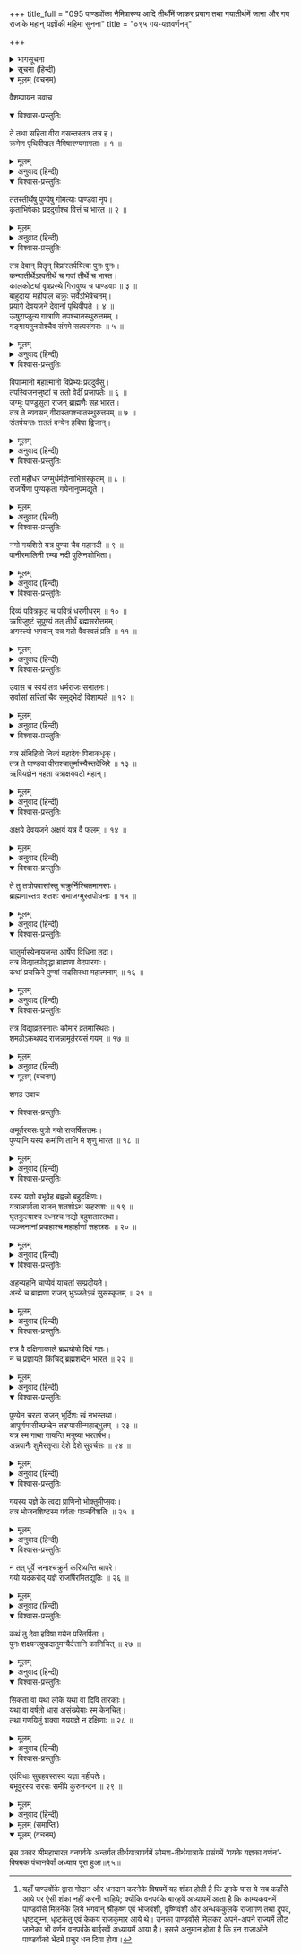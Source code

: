 +++
title_full = "095 पाण्डवोंका नैमिषारण्य आदि तीर्थोंमें जाकर प्रयाग तथा गयातीर्थमें जाना और गय राजाके महान् यज्ञोंकी महिमा सुनना"
title = "०९५ गय-यज्ञवर्णनम्"

+++

<details><summary>भागसूचना</summary>

पञ्चनवतितमोऽध्यायः
</details>

<details><summary>सूचना (हिन्दी)</summary>

पाण्डवोंका नैमिषारण्य आदि तीर्थोंमें जाकर प्रयाग तथा गयातीर्थमें जाना और गय राजाके महान् यज्ञोंकी महिमा सुनना
</details>

<details open><summary>मूलम् (वचनम्)</summary>

वैशम्पायन उवाच
</details>

<details open><summary>विश्वास-प्रस्तुतिः</summary>

ते तथा सहिता वीरा वसन्तस्तत्र तत्र ह।  
क्रमेण पृथिवीपाल नैमिषारण्यमागताः ॥ १ ॥
</details>

<details><summary>मूलम्</summary>

ते तथा सहिता वीरा वसन्तस्तत्र तत्र ह।  
क्रमेण पृथिवीपाल नैमिषारण्यमागताः ॥ १ ॥
</details>

<details><summary>अनुवाद (हिन्दी)</summary>

_वैशम्पायनजी कहते हैं—_ राजन्! इस प्रकार वे वीर पाण्डव विभिन्न स्थानोंमें निवास करते हुए क्रमशः नैमिषारण्यतीर्थमें आये॥१॥
</details>

<details open><summary>विश्वास-प्रस्तुतिः</summary>

ततस्तीर्थेषु पुण्येषु गोमत्याः पाण्डवा नृप।  
कृताभिषेकाः प्रददुर्गाश्च वित्तं च भारत ॥ २ ॥
</details>

<details><summary>मूलम्</summary>

ततस्तीर्थेषु पुण्येषु गोमत्याः पाण्डवा नृप।  
कृताभिषेकाः प्रददुर्गाश्च वित्तं च भारत ॥ २ ॥
</details>

<details><summary>अनुवाद (हिन्दी)</summary>

भरतनन्दन! नरेश्वर! तदनन्तर गोमतीके पुण्य तीर्थोंमें स्नान करके पाण्डवोंने वहाँ गोदान और धनदान किया[^*]॥२॥
</details>

<details open><summary>विश्वास-प्रस्तुतिः</summary>

तत्र देवान् पितॄन् विप्रांस्तर्पयित्वा पुनः पुनः।  
कन्यातीर्थेऽश्वतीर्थे च गवां तीर्थे च भारत।  
कालकोट्यां वृषप्रस्थे गिरावुष्य च पाण्डवाः ॥ ३ ॥  
बाहुदायां महीपाल चक्रुः सर्वेऽभिषेचनम्।  
प्रयागे देवयजने देवानां पृथिवीपते ॥ ४ ॥  
ऊषुराप्लुत्य गात्राणि तपश्चातस्थुरुत्तमम् ।  
गङ्गायमुनयोश्चैव संगमे सत्यसंगराः ॥ ५ ॥
</details>

<details><summary>मूलम्</summary>

तत्र देवान् पितॄन् विप्रांस्तर्पयित्वा पुनः पुनः।  
कन्यातीर्थेऽश्वतीर्थे च गवां तीर्थे च भारत।  
कालकोट्यां वृषप्रस्थे गिरावुष्य च पाण्डवाः ॥ ३ ॥  
बाहुदायां महीपाल चक्रुः सर्वेऽभिषेचनम्।  
प्रयागे देवयजने देवानां पृथिवीपते ॥ ४ ॥  
ऊषुराप्लुत्य गात्राणि तपश्चातस्थुरुत्तमम् ।  
गङ्गायमुनयोश्चैव संगमे सत्यसंगराः ॥ ५ ॥
</details>

<details><summary>अनुवाद (हिन्दी)</summary>

भारत! भूपाल! वहाँ देवताओं, पितरों तथा ब्राह्मणोंको बार-बार तृप्त करके कन्यातीर्थ, अश्वतीर्थ, गोतीर्थ, कालकोटि तथा वृषप्रस्थगिरिमें निवास करते हुए उन सब पाण्डवोंने बाहुदा नदीमें स्नान किया। पृथ्वीपते! तदनन्तर उन्होंने देवताओंकी यज्ञभूमि प्रयागमें पहुँचकर वहाँ गंगा-यमुनाके संगममें स्नान किया। सत्यप्रतिज्ञ पाण्डव वहाँ स्नान करके कुछ दिनोंतक उत्तम तपस्यामें लगे रहे॥३—५॥
</details>

<details open><summary>विश्वास-प्रस्तुतिः</summary>

विपाप्मानो महात्मानो विप्रेभ्यः प्रददुर्वसु।  
तपस्विजनजुष्टां च ततो वेदीं प्रजापतेः ॥ ६ ॥  
जग्मुः पाण्डुसुता राजन् ब्राह्मणैः सह भारत।  
तत्र ते न्यवसन् वीरास्तपश्चातस्थुरुत्तमम् ॥ ७ ॥  
संतर्पयन्तः सततं वन्येन हविषा द्विजान्।
</details>

<details><summary>मूलम्</summary>

विपाप्मानो महात्मानो विप्रेभ्यः प्रददुर्वसु।  
तपस्विजनजुष्टां च ततो वेदीं प्रजापतेः ॥ ६ ॥  
जग्मुः पाण्डुसुता राजन् ब्राह्मणैः सह भारत।  
तत्र ते न्यवसन् वीरास्तपश्चातस्थुरुत्तमम् ॥ ७ ॥  
संतर्पयन्तः सततं वन्येन हविषा द्विजान्।
</details>

<details><summary>अनुवाद (हिन्दी)</summary>

उन पापरहित महात्माओंने (त्रिवेणीतटपर) ब्राह्मणोंको धन दान किया। भरतनन्दन! तत्पश्चात् पाण्डव ब्राह्मणोंके साथ ब्रह्माजीकी वेदीपर गये, जो तपस्वीजनोंसे सेवित है। वहाँ उन वीरोंने उत्तम तपस्या करते हुए निवास किया। वे सदा कन्द-मूल-फल आदि वन्य हविष्यद्वारा ब्राह्मणोंको तृप्त करते रहते थे॥६-७॥
</details>

<details open><summary>विश्वास-प्रस्तुतिः</summary>

ततो महीधरं जग्मुर्धर्मज्ञेनाभिसंस्कृतम् ॥ ८ ॥  
राजर्षिणा पुण्यकृता गयेनानुपमद्युते ।
</details>

<details><summary>मूलम्</summary>

ततो महीधरं जग्मुर्धर्मज्ञेनाभिसंस्कृतम् ॥ ८ ॥  
राजर्षिणा पुण्यकृता गयेनानुपमद्युते ।
</details>

<details><summary>अनुवाद (हिन्दी)</summary>

अनुपम तेजस्वी जनमेजय! प्रयागसे चलकर पाण्डव पुण्यात्मा एवं धर्मज्ञ राजर्षि गयके द्वारा यज्ञ करके शुद्ध किये हुए उत्तम पर्वतसे उपलक्षित गयातीर्थमें गये॥८॥
</details>

<details open><summary>विश्वास-प्रस्तुतिः</summary>

नगो गयशिरो यत्र पुण्या चैव महानदी ॥ ९ ॥  
वानीरमालिनी रम्या नदी पुलिनशोभिता।
</details>

<details><summary>मूलम्</summary>

नगो गयशिरो यत्र पुण्या चैव महानदी ॥ ९ ॥  
वानीरमालिनी रम्या नदी पुलिनशोभिता।
</details>

<details><summary>अनुवाद (हिन्दी)</summary>

जहाँ गयशिर नामक पर्वत और बेंतकी पंक्तियोंसे घिरी हुई रमणीय महानदी है, जो अपने दोनों तटोंसे विशेष शोभा पाती है॥९॥
</details>

<details open><summary>विश्वास-प्रस्तुतिः</summary>

दिव्यं पवित्रकूटं च पवित्रं धरणीधरम् ॥ १० ॥  
ऋषिजुष्टं सुपुण्यं तत् तीर्थं ब्रह्मसरोत्तमम्।  
अगस्त्यो भगवान् यत्र गतो वैवस्वतं प्रति ॥ ११ ॥
</details>

<details><summary>मूलम्</summary>

दिव्यं पवित्रकूटं च पवित्रं धरणीधरम् ॥ १० ॥  
ऋषिजुष्टं सुपुण्यं तत् तीर्थं ब्रह्मसरोत्तमम्।  
अगस्त्यो भगवान् यत्र गतो वैवस्वतं प्रति ॥ ११ ॥
</details>

<details><summary>अनुवाद (हिन्दी)</summary>

वहाँ महर्षियोंसे सेवित, पावन शिखरोंवाला, दिव्य एवं पवित्र दूसरा पर्वत भी है जो अत्यन्त पुण्यदायक तीर्थ है। वहीं उत्तम ब्रह्मसरोवर है जहाँ भगवान् अगस्त्यमुनि वैवस्वत यमसे मिलनेके लिये पधारे थे॥१०-११॥
</details>

<details open><summary>विश्वास-प्रस्तुतिः</summary>

उवास च स्वयं तत्र धर्मराजः सनातनः।  
सर्वासां सरितां चैव समुद्‌भेदो विशाम्पते ॥ १२ ॥
</details>

<details><summary>मूलम्</summary>

उवास च स्वयं तत्र धर्मराजः सनातनः।  
सर्वासां सरितां चैव समुद्‌भेदो विशाम्पते ॥ १२ ॥
</details>

<details><summary>अनुवाद (हिन्दी)</summary>

क्योंकि सनातन धर्मराज वहाँ स्वयं निवास करते हैं। राजन्! वहाँ सम्पूर्ण नदियोंका प्राकट्य हुआ है॥
</details>

<details open><summary>विश्वास-प्रस्तुतिः</summary>

यत्र संनिहितो नित्यं महादेवः पिनाकधृक्।  
तत्र ते पाण्डवा वीराश्चातुर्मास्यैस्तदेजिरे ॥ १३ ॥  
ऋषियज्ञेन महता यत्राक्षयवटो महान्।
</details>

<details><summary>मूलम्</summary>

यत्र संनिहितो नित्यं महादेवः पिनाकधृक्।  
तत्र ते पाण्डवा वीराश्चातुर्मास्यैस्तदेजिरे ॥ १३ ॥  
ऋषियज्ञेन महता यत्राक्षयवटो महान्।
</details>

<details><summary>अनुवाद (हिन्दी)</summary>

पिनाकपाणि भगवान् महादेव उस तीर्थमें नित्य निवास करते हैं। वहाँ वीर पाण्डवोंने उन दिनों चातुर्मास्यव्रत ग्रहण करके महान् ऋषियज्ञ अर्थात् वेदादि सत्‌शास्त्रोंके स्वाध्यायद्वारा भगवान्‌की आराधना की। वहीं महान् अक्षयवट है॥१३॥
</details>

<details open><summary>विश्वास-प्रस्तुतिः</summary>

अक्षये देवयजने अक्षयं यत्र वै फलम् ॥ १४ ॥
</details>

<details><summary>मूलम्</summary>

अक्षये देवयजने अक्षयं यत्र वै फलम् ॥ १४ ॥
</details>

<details><summary>अनुवाद (हिन्दी)</summary>

देवताओंकी वह यज्ञभूमि अक्षय है और वहाँ किये हुए प्रत्येक सत्कर्मका फल अक्षय होता है॥१४॥
</details>

<details open><summary>विश्वास-प्रस्तुतिः</summary>

ते तु तत्रोपवासांस्तु चक्रुर्निश्चितमानसाः।  
ब्राह्मणास्तत्र शतशः समाजग्मुस्तपोधनाः ॥ १५ ॥
</details>

<details><summary>मूलम्</summary>

ते तु तत्रोपवासांस्तु चक्रुर्निश्चितमानसाः।  
ब्राह्मणास्तत्र शतशः समाजग्मुस्तपोधनाः ॥ १५ ॥
</details>

<details><summary>अनुवाद (हिन्दी)</summary>

अविचल चित्तवाले पाण्डवोंने उस तीर्थमें कई उपवास किये। उस समय वहाँ सैकड़ों तपस्वी ब्राह्मण पधारे॥१५॥
</details>

<details open><summary>विश्वास-प्रस्तुतिः</summary>

चातुर्मास्येनायजन्त आर्षेण विधिना तदा।  
तत्र विद्यातपोवृद्धा ब्राह्मणा वेदपारगाः।  
कथां प्रचक्रिरे पुण्यां सदसिस्था महात्मनाम् ॥ १६ ॥
</details>

<details><summary>मूलम्</summary>

चातुर्मास्येनायजन्त आर्षेण विधिना तदा।  
तत्र विद्यातपोवृद्धा ब्राह्मणा वेदपारगाः।  
कथां प्रचक्रिरे पुण्यां सदसिस्था महात्मनाम् ॥ १६ ॥
</details>

<details><summary>अनुवाद (हिन्दी)</summary>

उन्होंने शास्त्रोक्त विधिपूर्वक चातुर्मास्य यज्ञ किया। वहाँ आये हुए ब्राह्मण विद्या और तपस्यामें बढ़े-चढ़े तथा वेदोंके पारंगत विद्वान् थे। उन्होंने परस्पर मिलकर सभामें बैठकर महात्मा पुरुषोंकी पवित्र कथाएँ कहीं॥१६॥
</details>

<details open><summary>विश्वास-प्रस्तुतिः</summary>

तत्र विद्याव्रतस्नातः कौमारं व्रतमास्थितः।  
शमठोऽकथयद् राजन्नामूर्तरयसं गयम् ॥ १७ ॥
</details>

<details><summary>मूलम्</summary>

तत्र विद्याव्रतस्नातः कौमारं व्रतमास्थितः।  
शमठोऽकथयद् राजन्नामूर्तरयसं गयम् ॥ १७ ॥
</details>

<details><summary>अनुवाद (हिन्दी)</summary>

उनमें शमठ नामक एक विद्वान् ब्राह्मण थे जो विद्याध्ययनका व्रत समाप्त करके स्नातक हो चुके थे। उन्होंने आजीवन ब्रह्मचर्यपालनका व्रत ले रखा था। राजन्! शमठने वहाँ अमूर्तरयाके पुत्र महाराज गयकी कथा इस प्रकार कही॥१७॥
</details>

<details open><summary>मूलम् (वचनम्)</summary>

शमठ उवाच
</details>

<details open><summary>विश्वास-प्रस्तुतिः</summary>

अमूर्तरयसः पुत्रो गयो राजर्षिसत्तमः।  
पुण्यानि यस्य कर्माणि तानि मे शृणु भारत ॥ १८ ॥
</details>

<details><summary>मूलम्</summary>

अमूर्तरयसः पुत्रो गयो राजर्षिसत्तमः।  
पुण्यानि यस्य कर्माणि तानि मे शृणु भारत ॥ १८ ॥
</details>

<details><summary>अनुवाद (हिन्दी)</summary>

_शमठ बोले—_ भरतनन्दन युधिष्ठिर! अमूर्तरयाके पुत्र गय राजर्षियोंमें श्रेष्ठ थे। उनके कर्म बड़े ही पवित्र एवं पावन थे। मैं उनका वर्णन करता हूँ, सुनो—॥
</details>

<details open><summary>विश्वास-प्रस्तुतिः</summary>

यस्य यज्ञो बभूवेह बह्वन्नो बहुदक्षिणः।  
यत्रान्नपर्वता राजन् शतशोऽथ सहस्रशः ॥ १९ ॥  
घृतकुल्याश्च दध्नश्च नद्यो बहुशतास्तथा।  
व्यञ्जनानां प्रवाहाश्च महार्हाणां सहस्रशः ॥ २० ॥
</details>

<details><summary>मूलम्</summary>

यस्य यज्ञो बभूवेह बह्वन्नो बहुदक्षिणः।  
यत्रान्नपर्वता राजन् शतशोऽथ सहस्रशः ॥ १९ ॥  
घृतकुल्याश्च दध्नश्च नद्यो बहुशतास्तथा।  
व्यञ्जनानां प्रवाहाश्च महार्हाणां सहस्रशः ॥ २० ॥
</details>

<details><summary>अनुवाद (हिन्दी)</summary>

राजन्! यहाँ राजा गयने बड़ा भारी यज्ञ किया था। उसमें बहुत अन्न खर्च हुआ था और असंख्य दक्षिणा बाँटी गयी थी। उस यज्ञमें अन्नके सैकड़ों और हजारों पर्वत लग गये थे। घीके कई सौ कुण्ड और दहीकी नदियाँ बहती थीं। सहस्रों प्रकारके उत्तमोत्तम व्यञ्जनोंकी बाढ़-सी आ गयी थी॥१९-२०॥
</details>

<details open><summary>विश्वास-प्रस्तुतिः</summary>

अहन्यहनि चाप्येवं याचतां सम्प्रदीयते।  
अन्ये च ब्राह्मणा राजन् भुञ्जतेऽन्नं सुसंस्कृतम् ॥ २१ ॥
</details>

<details><summary>मूलम्</summary>

अहन्यहनि चाप्येवं याचतां सम्प्रदीयते।  
अन्ये च ब्राह्मणा राजन् भुञ्जतेऽन्नं सुसंस्कृतम् ॥ २१ ॥
</details>

<details><summary>अनुवाद (हिन्दी)</summary>

याचकोंको प्रतिदिन इसी प्रकार भोजन और दान दिया जाता था। राजन्! अन्यान्य ब्राह्मण भी वहाँ उत्तम रीतिसे तैयारकी हुई रसोई जीमते थे॥२१॥
</details>

<details open><summary>विश्वास-प्रस्तुतिः</summary>

तत्र वै दक्षिणाकाले ब्रह्मघोषो दिवं गतः।  
न च प्रज्ञायते किंचिद् ब्रह्मशब्देन भारत ॥ २२ ॥
</details>

<details><summary>मूलम्</summary>

तत्र वै दक्षिणाकाले ब्रह्मघोषो दिवं गतः।  
न च प्रज्ञायते किंचिद् ब्रह्मशब्देन भारत ॥ २२ ॥
</details>

<details><summary>अनुवाद (हिन्दी)</summary>

भरतनन्दन! उस यज्ञमें दक्षिणा देते समय जो वेदमन्त्रोंकी ध्वनि होती थी वह स्वर्गलोकतक गूँज उठती थी। उस वेदध्वनिके सामने दूसरा कोई शब्द नहीं सुनायी पड़ता था॥२२॥
</details>

<details open><summary>विश्वास-प्रस्तुतिः</summary>

पुण्येन चरता राजन् भूर्दिशः खं नभस्तथा।  
आपूर्णमासीच्छब्देन तदप्यासीन्महाद्भुतम् ॥ २३ ॥  
यत्र स्म गाथा गायन्ति मनुष्या भरतर्षभ।  
अन्नपानैः शुभैस्तृप्ता देशे देशे सुवर्चसः ॥ २४ ॥
</details>

<details><summary>मूलम्</summary>

पुण्येन चरता राजन् भूर्दिशः खं नभस्तथा।  
आपूर्णमासीच्छब्देन तदप्यासीन्महाद्भुतम् ॥ २३ ॥  
यत्र स्म गाथा गायन्ति मनुष्या भरतर्षभ।  
अन्नपानैः शुभैस्तृप्ता देशे देशे सुवर्चसः ॥ २४ ॥
</details>

<details><summary>अनुवाद (हिन्दी)</summary>

राजन्! वहाँ सब ओर फैले हुए पुण्यमय शब्दसे पृथ्वी, दिशाएँ, स्वर्ग और आकाश परिपूर्ण हो गये। यह बड़ी ही अद्भुत बात थी। भरतश्रेष्ठ! उस यज्ञमें सब मनुष्य यह गाथा गाते रहते थे कि ‘इस यज्ञमें देश-देशके अत्यन्त तेजस्वी पुरुष उत्तम अन्नपानसे तृप्त हो रहे हैं’॥२३-२४॥
</details>

<details open><summary>विश्वास-प्रस्तुतिः</summary>

गयस्य यज्ञे के त्वद्य प्राणिनो भोक्तुमीप्सवः।  
तत्र भोजनशिष्टस्य पर्वताः पञ्चविंशतिः ॥ २५ ॥
</details>

<details><summary>मूलम्</summary>

गयस्य यज्ञे के त्वद्य प्राणिनो भोक्तुमीप्सवः।  
तत्र भोजनशिष्टस्य पर्वताः पञ्चविंशतिः ॥ २५ ॥
</details>

<details><summary>अनुवाद (हिन्दी)</summary>

‘गयके यज्ञमें लोग यही पूछते फिरते थे कि ‘कौन-कौन ऐसे प्राणी रह गये हैं जो अभी भोजन करना चाहते हैं?’ वहाँ खानेसे बचे हुए अन्नके पचीस पर्वत शेष रह गये थे॥२५॥
</details>

<details open><summary>विश्वास-प्रस्तुतिः</summary>

न तत् पूर्वे जनाश्चक्रुर्न करिष्यन्ति चापरे।  
गयो यदकरोद् यज्ञे राजर्षिरमितद्युतिः ॥ २६ ॥
</details>

<details><summary>मूलम्</summary>

न तत् पूर्वे जनाश्चक्रुर्न करिष्यन्ति चापरे।  
गयो यदकरोद् यज्ञे राजर्षिरमितद्युतिः ॥ २६ ॥
</details>

<details><summary>अनुवाद (हिन्दी)</summary>

‘अमिततेजस्वी राजर्षि गयने अपने यज्ञमें जो व्यय किया था, वह पहलेके राजाओंने भी नहीं किया था और भविष्यमें भी कोई दूसरे कर सकेंगे, ऐसा सम्भव नहीं है॥
</details>

<details open><summary>विश्वास-प्रस्तुतिः</summary>

कथं तु देवा हविषा गयेन परितर्पिताः।  
पुनः शक्ष्यन्त्युपादातुमन्यैर्दत्तानि कानिचित् ॥ २७ ॥
</details>

<details><summary>मूलम्</summary>

कथं तु देवा हविषा गयेन परितर्पिताः।  
पुनः शक्ष्यन्त्युपादातुमन्यैर्दत्तानि कानिचित् ॥ २७ ॥
</details>

<details><summary>अनुवाद (हिन्दी)</summary>

‘गयने सम्पूर्ण देवताओंको हविष्यसे भलीभाँति तृप्त कर दिया है, अब वे दूसरोंके दिये हुए हविष्यको कैसे ग्रहण कर सकेंगे?॥२७॥
</details>

<details open><summary>विश्वास-प्रस्तुतिः</summary>

सिकता वा यथा लोके यथा वा दिवि तारकाः।  
यथा वा वर्षतो धारा असंख्येयाः स्म केनचित्।  
तथा गणयितुं शक्या गययज्ञे न दक्षिणाः ॥ २८ ॥
</details>

<details><summary>मूलम्</summary>

सिकता वा यथा लोके यथा वा दिवि तारकाः।  
यथा वा वर्षतो धारा असंख्येयाः स्म केनचित्।  
तथा गणयितुं शक्या गययज्ञे न दक्षिणाः ॥ २८ ॥
</details>

<details><summary>अनुवाद (हिन्दी)</summary>

‘जैसे लोकमें बालूके कण, आकाशके तारे और बरसते हुए बादलोंकी जलधाराएँ किसीके द्वारा भी गिनी नहीं जा सकतीं, उसी प्रकार गयके यज्ञमें दी हुई दक्षिणाओंकी भी कोई गणना नहीं कर सकता था॥२८॥
</details>

<details open><summary>विश्वास-प्रस्तुतिः</summary>

एवंविधाः सुबहवस्तस्य यज्ञा महीपतेः।  
बभूवुरस्य सरसः समीपे कुरुनन्दन ॥ २९ ॥
</details>

<details><summary>मूलम्</summary>

एवंविधाः सुबहवस्तस्य यज्ञा महीपतेः।  
बभूवुरस्य सरसः समीपे कुरुनन्दन ॥ २९ ॥
</details>

<details><summary>अनुवाद (हिन्दी)</summary>

कुरुनन्दन! महाराज गयके ऐसे ही बहुत-से यज्ञ इस ब्रह्मसरोवरके समीप सम्पन्न हुए हैं॥२९॥
</details>

<details><summary>मूलम् (समाप्तिः)</summary>

इति श्रीमहाभारते वनपर्वणि तीर्थयात्रापर्वणि लोमशतीर्थयात्रायां गययज्ञकथने पञ्चनवतितमोऽध्यायः ॥ ९५ ॥
</details>

<details open><summary>मूलम् (वचनम्)</summary>

इस प्रकार श्रीमहाभारत वनपर्वके अन्तर्गत तीर्थयात्रापर्वमें लोमश-तीर्थयात्राके प्रसंगमें ‘गयके यज्ञका वर्णन’-विषयक पंचानबेवाँ अध्याय पूरा हुआ॥९५॥
</details>

[^*]: यहाँ पाण्डवोंके द्वारा गोदान और धनदान करनेके विषयमें यह शंका होती है कि इनके पास ये सब कहाँसे आये पर ऐसी शंका नहीं करनी चाहिये; क्योंकि वनपर्वके बारहवें अध्यायमें आता है कि काम्यकवनमें पाण्डवोंसे मिलनेके लिये भगवान् श्रीकृष्ण एवं भोजवंशी, वृष्णिवंशी और अन्धककुलके राजागण तथा द्रुपद, धृष्टद्युम्न, धृष्टकेतु एवं केकय राजकुमार आये थे। उनका पाण्डवोंसे मिलकर अपने-अपने राज्यमें लौट जानेका भी वर्णन वनपर्वके बाईसवें अध्यायमें आया है। इससे अनुमान होता है कि इन राजाओंने पाण्डवोंको भेंटमें प्रचुर धन दिया होगा।
